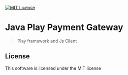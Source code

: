 [![MIT License][license-badge]][LICENSE]

# Java Play Payment Gateway

> Play framework and Js Client 

## License

This software is licensed under the MIT license

[license-badge]: http://img.shields.io/badge/license-MIT-blue.svg?style=flat
[license]: https://github.com/yohangz/java-play-angular-seed/blob/master/LICENSE